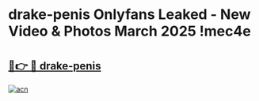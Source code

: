 # drake-penis Onlyfans Leaked - New Video & Photos March 2025 !mec4e

# <h2><a href="https://6ec7oc.iuczelnia.edu.pl?title=drake-penis&ref=mec4e">🔗👉 🔴 drake-penis</a></h2>

[![acn](https://github.com/user-attachments/assets/0f9c940e-d8b0-45ae-aac7-cd30a18b3e1c)](https://6ec7oc.iuczelnia.edu.pl?title=drake-penis&ref=mec4e)

